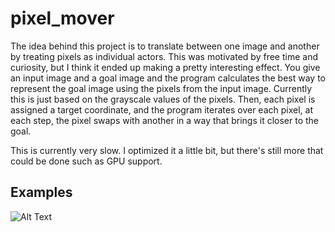 # pixel_mover

The idea behind this project is to translate between one image and another by treating pixels as individual actors. This was motivated by free time and curiosity,
but I think it ended up making a pretty interesting effect.
You give an input image and a goal image and the program calculates the best way to represent the goal image using the pixels from the input image.
Currently this is just based on the grayscale values of the pixels.
Then, each pixel is assigned a target coordinate, and the program iterates over each pixel, at each step, the pixel swaps with another in a way that brings it closer to the goal.

This is currently very slow. I optimized it a little bit, but there's still more that could be done such as GPU support.

## Examples
![Alt Text](examples/movie.gif)

